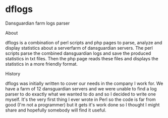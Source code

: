 dflogs
======

Dansguardian farm logs parser

About

dflogs is a combination of perl scripts and php pages to parse, analyze and display statistics about a serverfarm of dansguardian servers.
The perl scripts parse the combined dansguardian logs and save the produced statistics in txt files.
Then the php page reads these files and displays the statistics in a more friendly format.

History

dflogs was initially written to cover our needs in the company I work for. We have a farm of 12 dansguardian servers and we were unable to find a log parser to do exactly what we wanted to do and so I decided to write one myself.
It's the very first thing I ever wrote in Perl so the code is far from good (I'm not a programmer) but it gets it's work done so I thought I might share and hopefully somebody will find it useful.
